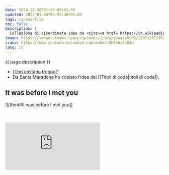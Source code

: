 ```yaml
---
date: 2020-12-28T01:00:00+01:00
updated: 2022-01-03T09:52:46+01:00
tags: cinema/film
toc: false
description: |
  Collezione di disordinate idee da <cite><a href='https://it.wikipedia.org/wiki/Santa_Maradona' target='_blank' title='“Santa Maradona„ su Wikipedia'>Santa Maradona</a></cite>, il mio film preferito.
image: https://images.tommi.space/uploads/j/b/u/jbuqxznr00//2021/07/03/20210703101124-dc978467.jpg
video: https://www.youtube-nocookie.com/embed/SElehi4oD3w
lang: it
---
```

{{ page.description }}

- [I libri costano troppo?](https://www.ciwati.it/2020/12/27/libri-costano-ovvero-della-circolazione/ '«I libri costano troppo?» ovvero della “circolazione”')
- Da Santa Maradona ho copiato l’idea dei [[Titoli di coda|titoli di coda]].

## It was before I met you

![[Rent#It was before I met you]]

<br>
<br>

<div class='embed-container'><iframe src='https://www.youtube-nocookie.com/embed/SElehi4oD3w' title='TRAILER di Santa Maradona - YouTube video player' frameborder='0' allow='accelerometer; autoplay; clipboard-write; encrypted-media; gyroscope; picture-in-picture' allowfullscreen></iframe></div>